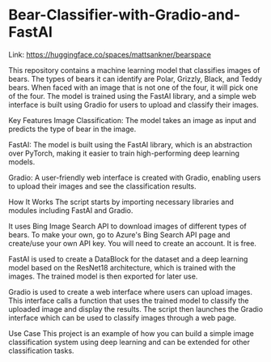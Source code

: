 # Bear-Classifier-with-Gradio-and-FastAI
Link: https://huggingface.co/spaces/mattsankner/bearspace

This repository contains a machine learning model that classifies images of bears. The types of bears it can identify are Polar, Grizzly, Black, and Teddy bears. When faced with an image that is not one of the four, it will pick one of the four. The model is trained using the FastAI library, and a simple web interface is built using Gradio for users to upload and classify their images.

Key Features
Image Classification: The model takes an image as input and predicts the type of bear in the image.

FastAI: The model is built using the FastAI library, which is an abstraction over PyTorch, making it easier to train high-performing deep learning models.

Gradio: A user-friendly web interface is created with Gradio, enabling users to upload their images and see the classification results.

How It Works
The script starts by importing necessary libraries and modules including FastAI and Gradio.

It uses Bing Image Search API to download images of different types of bears. To make your own, go to Azure's Bing Search API page and create/use your own API key. You will need to create an account. It is free.

FastAI is used to create a DataBlock for the dataset and a deep learning model based on the ResNet18 architecture, which is trained with the images. The trained model is then exported for later use.

Gradio is used to create a web interface where users can upload images. This interface calls a function that uses the trained model to classify the uploaded image and display the results. The script then launches the Gradio interface which can be used to classify images through a web page.

Use Case
This project is an example of how you can build a simple image classification system using deep learning and can be extended for other classification tasks.








